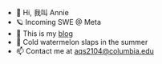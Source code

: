 - 👋 Hi, 我叫 Annie 
- 🪐 Incoming SWE @ Meta
- 💭 This is my [blog][blog-site] 
- 🍉 Cold watermelon slaps in the summer 
- 📫 Contact me at aqs2104@columbia.edu

[blog-site]: https://anniesui.org/

<!--
**breadou-sui/breadou-sui** is a ✨ _special_ ✨ repository because its `README.md` (this file) appears on your GitHub profile.

Here are some ideas to get you started:

- 🔭 I’m currently working on ...
- 🌱 I’m currently learning ...
- 👯 I’m looking to collaborate on ...
- 🤔 I’m looking for help with ...
- 💬 Ask me about ...
- 📫 How to reach me: ...
- 😄 Pronouns: ...
- ⚡ Fun fact: ...
-->

